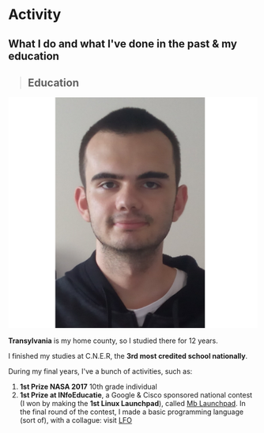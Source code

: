 # Activity

## What I do and what I've done in the past & my education

> ## Education

![Me](Me.jpg)

__Transylvania__ is my home county, so I studied there for 12 years.

I finished my studies at C.N.E.R, the __3rd most credited school nationally__.

During my final years, I've a bunch of activities, such as:

1. __1st Prize NASA 2017__ 10th grade individual
2. __1st Prize at INfoEducatie__, a Google & Cisco sponsored national contest (I won by making the __1st Linux Launchpad__), called [Mb Launchpad](https://github.com/MusicBoard-Linux-Launchpad). In the final round of the contest, I made a basic programming language (sort of), with a collague: visit [LFO](https://github.com/LfoProgramming)

